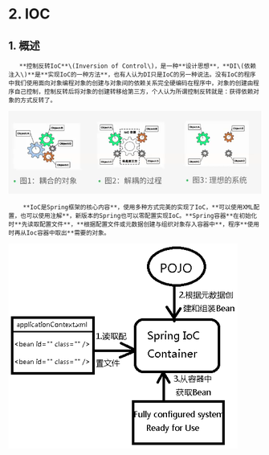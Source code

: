 # 2. IOC

##  1. 概述

       **控制反转IoC**\(Inversion of Control\)，是一种**设计思想**，**DI\(依赖注入\)**是**实现IoC的一种方法**，也有人认为DI只是IoC的另一种说法。没有IoC的程序中我们使用面向对象编程对象的创建与对象间的依赖关系完全硬编码在程序中，对象的创建由程序自己控制，控制反转后将对象的创建转移给第三方，个人认为所谓控制反转就是：获得依赖对象的方式反转了。

![](../../.gitbook/assets/image%20%2813%29.png)

        **IoC是Spring框架的核心内容**，使用多种方式完美的实现了IoC，**可以使用XML配置，也可以使用注解**，新版本的Spring也可以零配置实现IoC。**Spring容器**在初始化时**先读取配置文件**，**根据配置文件或元数据创建与组织对象存入容器中**，程序**使用时再从Ioc容器中取出**需要的对象。

![&#x6D41;&#x7A0B;](../../.gitbook/assets/image%20%2868%29.png)

